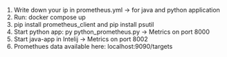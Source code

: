 1. Write down your ip in prometheus.yml -> for java and python application
2. Run: docker compose up
3. pip install prometheus_client and pip install psutil
4. Start python app: py python_prometheus.py -> Metrics on port 8000
5. Start java-app in Intelij -> Metrics on port 8002
6. Promethues data available here: localhost:9090/targets
